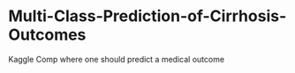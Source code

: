 # Multi-Class-Prediction-of-Cirrhosis-Outcomes
Kaggle Comp where one should predict a medical outcome
